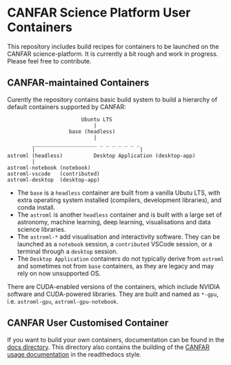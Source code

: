 # CANFAR Science Platform User Containers

This repository includes build recipes for containers to be launched on the CANFAR science-platform. It is currently a bit rough and work in progress. 
Please feel free to contribute.

## CANFAR-maintained Containers
Curently the repository contains basic build system to build a hierarchy of default containers supported by CANFAR:

```
	                    Ubuntu LTS
	                    	|
		            base (headless)
	                    	|
		_____________________ _ _ _ _ _ _ _
		|                                  | 
astroml (headless)			Desktop Application (desktop-app)
		|
astroml-notebook (notebook) 
astroml-vscode   (contributed)
astroml-desktop  (desktop-app)
 ```

- The `base` is a `headless` container are built from a vanilla Ubutu LTS, with extra operating system installed (compilers, development libraries), and conda install.
- The `astroml` is another `headless` container and is built with a large set of astronomy, machine learning, deep learning, visualisations and data science libraries. 
- The `astroml-*` add visualisation and interactivity software. They can be launched as a `notebook` session, a `contributed` VSCode session, or a terminal through a `desktop` session.
- The `Desktop Application` containers do not typically derive from `astroml` and sometimes not from `base` containers, as they are legacy and may rely on now unsupported OS.

There are CUDA-enabled versions of the containers, which include NVIDIA software and CUDA-powered libraries. They are built and named as `*-gpu`, i.e. `astroml-gpu`, `astroml-gpu-notebook`.

## CANFAR User Customised Container
If you want to build your own containers, documentation can be found in the [docs directory](docs).
This directory also contains the building of the [CANFAR usage documentation](https://canfar-scienceportal.readthedocs.io/en/latest/) in the readthedocs style.
